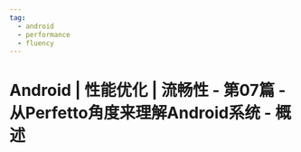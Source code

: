 ```yaml
---
tag:
  - android
  - performance
  - fluency
---
```


# Android | 性能优化 | 流畅性 - 第07篇 - 从Perfetto角度来理解Android系统 - 概述

